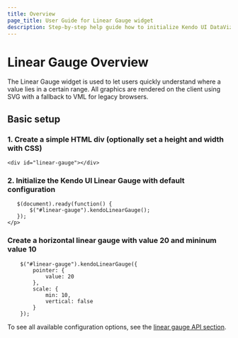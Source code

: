 ```yaml
---
title: Overview
page_title: User Guide for Linear Gauge widget
description: Step-by-step help guide how to initialize Kendo UI DataViz Linear Gauge.
---
```


# Linear Gauge Overview

The Linear Gauge widget is used to let users quickly understand where a value lies in a certain range.
All graphics are rendered on the client using SVG with a fallback to VML for legacy browsers.

## Basic setup

### 1\. Create a simple HTML div (optionally set a height and width with CSS)

    <div id="linear-gauge"></div>

### 2\. Initialize the Kendo UI Linear Gauge with default configuration

       $(document).ready(function() {
           $("#linear-gauge").kendoLinearGauge();
       });
    </p>

### Create a horizontal linear gauge with value 20 and mininum value 10

        $("#linear-gauge").kendoLinearGauge({
            pointer: {
                value: 20
            },
            scale: {
                min: 10,
                vertical: false
            }
        });

To see all available configuration options, see the [linear gauge API section](/api/dataviz/lineargauge).

